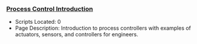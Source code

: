 ### [Process Control Introduction](https://www.apmonitor.com/pdc/index.php/Main/FeedbackControl)
- Scripts Located: 0
- Page Description: Introduction to process controllers with examples of actuators, sensors, and controllers for engineers.
